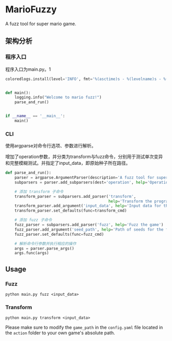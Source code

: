 # MarioFuzzy
A fuzz tool for super mario game.



## 架构分析

### 程序入口

程序入口为main.py。1

```python
coloredlogs.install(level='INFO', fmt='%(asctime)s - %(levelname)s - %(message)s')


def main():
    logging.info("Welcome to mario fuzz!")
    parse_and_run()


if __name__ == '__main__':
    main()
```



### CLI

使用argparse对命令行选项、参数进行解析。

增加了operation参数，并分类为transform与fuzz命令，分别用于测试单次变异和完整模糊测试。并指定了input_data，即原始种子所在路径。

```python
def parse_and_run():
    parser = argparse.ArgumentParser(description='A fuzz tool for super mario game.')
    subparsers = parser.add_subparsers(dest='operation', help='Operation to perform')

    # 添加 transform 子命令
    transform_parser = subparsers.add_parser('transform',
                                             help='Transform the program with specific rules')
    transform_parser.add_argument('input_data', help='Input data for the transform operation')
    transform_parser.set_defaults(func=transform_cmd)

    # 添加 fuzz 子命令
    fuzz_parser = subparsers.add_parser('fuzz', help='Fuzz the game')
    fuzz_parser.add_argument('seed_path', help='Path of seeds for the fuzz operation')
    fuzz_parser.set_defaults(func=fuzz_cmd)

    # 解析命令行参数并执行相应的操作
    args = parser.parse_args()
    args.func(args)
```





## Usage

### Fuzz
```
python main.py fuzz <input_data>
```

### Transform
```
python main.py transform <input_data>
```
Please make sure to modify the `game_path` in the `config.yaml` file located in the `action` folder to your own game's absolute path.